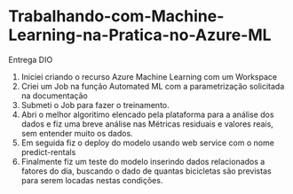 # Trabalhando-com-Machine-Learning-na-Pratica-no-Azure-ML
Entrega DIO

1. Iniciei criando o recurso Azure Machine Learning com um Workspace
2. Criei um Job na função Automated ML com a parametrização solicitada na documentação
3. Submeti o Job para fazer o treinamento.
4. Abri o melhor algoritimo elencado pela plataforma para a análise dos dados e fiz uma breve análise nas Métricas residuais e valores reais, sem entender muito os dados.
5. Em seguida fiz o deploy do modelo usando web service com o nome predict-rentals
6. Finalmente fiz um teste do modelo inserindo dados relacionados a fatores do dia, buscando o dado de quantas bicicletas são previstas para serem locadas nestas condições.
